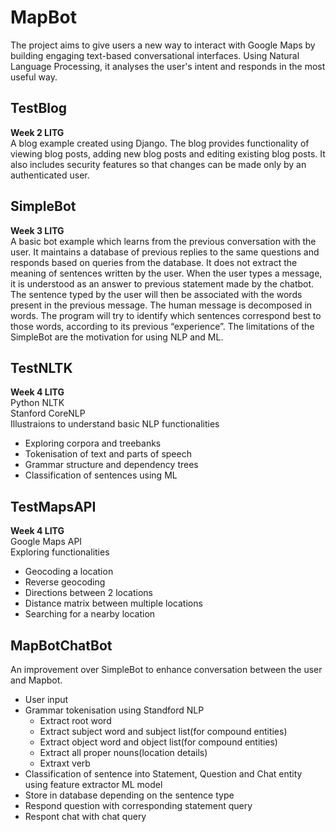 # MapBot
The project aims to give users a new way to interact with Google Maps by building engaging text-based conversational interfaces. Using Natural Language Processing, it analyses the user's intent and responds in the most useful way.

## TestBlog
**Week 2 LITG**   
A blog example created using Django.
The blog provides functionality of viewing blog posts, adding new blog posts and editing existing blog posts. It also includes security features so that changes can be made only by an authenticated user.

## SimpleBot
**Week 3 LITG**  
A basic bot example which learns from the previous conversation with the user. It maintains a database of previous replies to the same questions and responds based on queries from the database. 
It does not extract the meaning of sentences written by the user. When the user types a message, it is understood as an answer to previous statement made by the chatbot. The sentence typed by the user will then be associated with the words present in the previous message. The human message is decomposed in words. The program will try to identify which sentences correspond best to those words, according to its previous “experience”.
The limitations of the SimpleBot are the motivation for using NLP and ML.

## TestNLTK
**Week 4 LITG**  
Python NLTK  
Stanford CoreNLP  
Illustraions to understand basic NLP functionalities  
* Exploring corpora and treebanks
* Tokenisation of text and parts of speech
* Grammar structure and dependency trees
* Classification of sentences using ML

## TestMapsAPI
**Week 4 LITG**   
Google Maps API  
Exploring functionalities
* Geocoding a location
* Reverse geocoding
* Directions between 2 locations
* Distance matrix between multiple locations
* Searching for a nearby location

## MapBotChatBot
An improvement over SimpleBot to enhance conversation between the user and Mapbot.  
* User input
* Grammar tokenisation using Standford NLP
  * Extract root word
  * Extract subject word and subject list(for compound entities)
  * Extract object word and object list(for compound entities)
  * Extract all proper nouns(location details)
  * Extraxt verb
* Classification of sentence into Statement, Question and Chat entity using feature extractor ML model
* Store in database depending on the sentence type
* Respond question with corresponding statement query
* Respont chat with chat query
